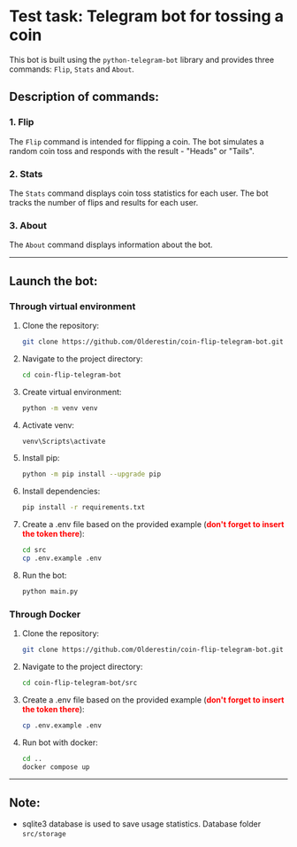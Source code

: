 # Test task: Telegram bot for tossing a coin

This bot is built using the `python-telegram-bot` library and provides three commands: `Flip`, `Stats` and `About`. 

## Description of commands:

### 1. Flip

The `Flip` command is intended for flipping a coin. The bot simulates a random coin toss and responds with the result - "Heads" or "Tails".

### 2. Stats

The `Stats` command displays coin toss statistics for each user. The bot tracks the number of flips and results for each user.

### 3. About

The `About` command displays information about the bot.
___
## Launch the bot:

### Through virtual environment

1. Clone the repository:
   ```bash
   git clone https://github.com/Olderestin/coin-flip-telegram-bot.git

3. Navigate to the project directory:
   ```bash
   cd coin-flip-telegram-bot
   
1. Create virtual environment:
    ```bash
    python -m venv venv

2. Activate venv:
    ```bash
    venv\Scripts\activate

3. Install pip:
    ```bash
    python -m pip install --upgrade pip

4. Install dependencies:
    ```bash
    pip install -r requirements.txt

5. Create a .env file based on the provided example (<font color='red'>**don't forget to insert the token there**</font>):
   ```bash
   cd src
   cp .env.example .env

6. Run the bot:
    ```bash
    python main.py

### Through Docker

1. Clone the repository:
   ```bash
   git clone https://github.com/Olderestin/coin-flip-telegram-bot.git

3. Navigate to the project directory:
   ```bash
   cd coin-flip-telegram-bot/src    

5. Create a .env file based on the provided example (<font color='red'>**don't forget to insert the token there**</font>):
   ```bash
   cp .env.example .env

6. Run bot with docker:
   ```bash
   cd ..
   docker compose up

___
## Note:

- sqlite3 database is used to save usage statistics. Database folder `src/storage` 




